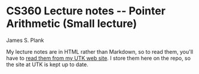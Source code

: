 # CS360 Lecture notes -- Pointer Arithmetic (Small lecture)

James S. Plank

My lecture notes are in HTML rather than Markdown, so to read them,
you'll have to [read them from my UTK web site](http://web.eecs.utk.edu/~plank/plank/classes/cs360/360/notes/Pointer-Arithmetic/lecture.html).  I store them here on the repo, so the site at UTK is 
kept up to date.

